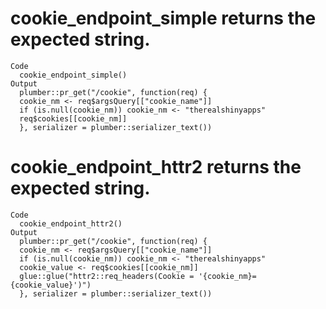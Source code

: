 # cookie_endpoint_simple returns the expected string.

    Code
      cookie_endpoint_simple()
    Output
      plumber::pr_get("/cookie", function(req) {
      cookie_nm <- req$argsQuery[["cookie_name"]]
      if (is.null(cookie_nm)) cookie_nm <- "therealshinyapps"
      req$cookies[[cookie_nm]]
      }, serializer = plumber::serializer_text())

# cookie_endpoint_httr2 returns the expected string.

    Code
      cookie_endpoint_httr2()
    Output
      plumber::pr_get("/cookie", function(req) {
      cookie_nm <- req$argsQuery[["cookie_name"]]
      if (is.null(cookie_nm)) cookie_nm <- "therealshinyapps"
      cookie_value <- req$cookies[[cookie_nm]]
      glue::glue("httr2::req_headers(Cookie = '{cookie_nm}={cookie_value}')")
      }, serializer = plumber::serializer_text())

